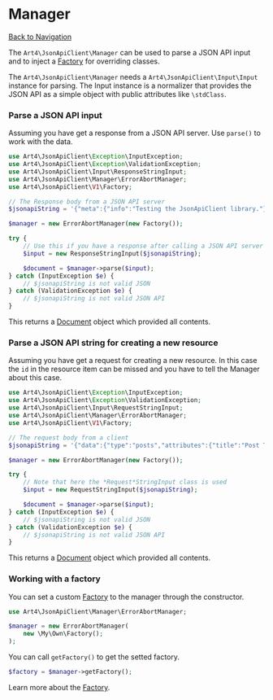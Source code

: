 # Manager
[Back to Navigation](README.md)

The `Art4\JsonApiClient\Manager` can be used to parse a JSON API input and to inject a [Factory](utils-factory.md) for overriding classes.

The `Art4\JsonApiClient\Manager` needs a `Art4\JsonApiClient\Input\Input` instance for parsing. The Input instance is a normalizer that provides the JSON API as a simple object with public attributes like `\stdClass`.

### Parse a JSON API input

Assuming you have get a response from a JSON API server. Use `parse()` to work with the data.

```php
use Art4\JsonApiClient\Exception\InputException;
use Art4\JsonApiClient\Exception\ValidationException;
use Art4\JsonApiClient\Input\ResponseStringInput;
use Art4\JsonApiClient\Manager\ErrorAbortManager;
use Art4\JsonApiClient\V1\Factory;

// The Response body from a JSON API server
$jsonapiString = '{"meta":{"info":"Testing the JsonApiClient library."}}';

$manager = new ErrorAbortManager(new Factory());

try {
    // Use this if you have a response after calling a JSON API server
    $input = new ResponseStringInput($jsonapiString);

    $document = $manager->parse($input);
} catch (InputException $e) {
    // $jsonapiString is not valid JSON
} catch (ValidationException $e) {
    // $jsonapiString is not valid JSON API
}
```

This returns a [Document](objects-document.md) object which provided all contents.

### Parse a JSON API string for creating a new resource

Assuming you have get a request for creating a new resource. In this case the `id` in the resource item can be missed and you have to tell the Manager about this case.

```php
use Art4\JsonApiClient\Exception\InputException;
use Art4\JsonApiClient\Exception\ValidationException;
use Art4\JsonApiClient\Input\RequestStringInput;
use Art4\JsonApiClient\Manager\ErrorAbortManager;
use Art4\JsonApiClient\V1\Factory;

// The request body from a client
$jsonapiString = '{"data":{"type":"posts","attributes":{"title":"Post Title"}}}';

$manager = new ErrorAbortManager(new Factory());

try {
    // Note that here the *Request*StringInput class is used
    $input = new RequestStringInput($jsonapiString);

    $document = $manager->parse($input);
} catch (InputException $e) {
    // $jsonapiString is not valid JSON
} catch (ValidationException $e) {
    // $jsonapiString is not valid JSON API
}
```

This returns a [Document](objects-document.md) object which provided all contents.

### Working with a factory

You can set a custom [Factory](utils-factory.md) to the manager through the constructor.

```php
use Art4\JsonApiClient\Manager\ErrorAbortManager;

$manager = new ErrorAbortManager(
    new \My\Own\Factory();
);
```

You can call `getFactory()` to get the setted factory.

```php
$factory = $manager->getFactory();
```

Learn more about the [Factory](utils-factory.md).
